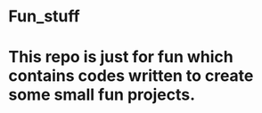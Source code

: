 # Fun_stuff
# This repo is just for fun which contains codes written to create some small fun projects.
